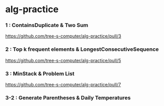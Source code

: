 # alg-practice

### 1 : ContainsDuplicate & Two Sum

https://github.com/tree-s-computer/alg-practice/pull/3

### 2 : Top k frequent elements & LongestConsecutiveSequence

https://github.com/tree-s-computer/alg-practice/pull/5

### 3 : MinStack & Problem List

https://github.com/tree-s-computer/alg-practice/pull/7

### 3-2 : Generate Parentheses & Daily Temperatures
